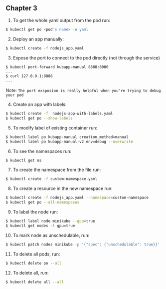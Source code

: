 ## Chapter 3

1. To get the whole yaml output from the pod run:
``` bash
$ kubectl get po <pod's name> -o yaml
```

2. Deploy an app manually:
``` bash
$ kubectl create -f nodejs_app.yaml
```

3. Expose the port to connect to the pod directly (not through the service)
``` bash
$ kubectl port-forward kubapp-manual 8888:8080
...
$ curl 127.0.0.1:8888
...
```
Note: `The port exsposion is really helpful when you're trying to debug your pod`

4. Create an app with labels:
``` bash
$ kubectl create -f  nodejs-app-with-labels.yaml
$ kubectl get po --show-labels
```

5. To modify label of existing container run:
``` bash
$ kubectl label po kubapp-manual creation_method=manual
$ kubectl label po kubapp-manual-v2 env=debug --overwrite
```

6. To see the namespaces run:
``` bash
$ kubectl get ns
```

7. To create the namespace from the file run:
``` bash
$ kubectl create -f custom-namespace.yaml
```

8. To create a resource in the new namespace run:
``` bash
$ kubectl create -f nodejs_app.yaml --namespace=custom-namespace
$ kubectl get po --all-namespases
```

9. To label the node run:
``` bash
$ kubectl label node minikube --gpu=true
$ kubectl get nodes -l gpu=true
```

10. To mark node as unschedulable, run:
``` bash
$ kubectl patch nodes minikube -p '{"spec": {"unschedulable": true}}'
```

11. To delete all pods, run:
``` bash
$ kubectl delete po --all
```

12. To delete all, run:
``` bash
$ kubectl delete all --all
```
